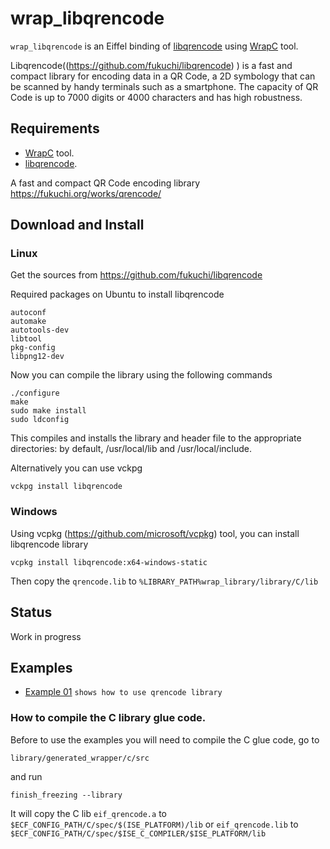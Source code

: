 # wrap_libqrencode
`wrap_libqrencode` is an Eiffel binding of [libqrencode](https://github.com/fukuchi/libqrencode) 
using [WrapC](https://github.com/eiffel-wrap-c/WrapC) tool.

Libqrencode((https://github.com/fukuchi/libqrencode) ) is a fast and compact library for encoding data in a QR Code, a 2D symbology that can be scanned by handy terminals such as a smartphone. The capacity of QR Code is up to 7000 digits or 4000 characters and has high robustness. 

## Requirements 


*  [WrapC](https://github.com/eiffel-wrap-c/WrapC) tool.
*  [libqrencode](https://github.com/fukuchi/libqrencode).

A fast and compact QR Code encoding library https://fukuchi.org/works/qrencode/

## Download and  Install

### Linux

Get the sources from https://github.com/fukuchi/libqrencode

Required packages on Ubuntu to install libqrencode

	autoconf
	automake
	autotools-dev
	libtool
	pkg-config
	libpng12-dev

Now you can compile the library using the following commands

	./configure
	make
	sudo make install
	sudo ldconfig

This compiles and installs the library and header file to the appropriate directories: by default, /usr/local/lib and /usr/local/include. 

Alternatively you can use vckpg 

	vckpg install libqrencode

### Windows
Using vcpkg (https://github.com/microsoft/vcpkg) tool, you can install libqrencode library

	vcpkg install libqrencode:x64-windows-static
	
Then copy the `qrencode.lib` to `%LIBRARY_PATH%wrap_library/library/C/lib`


## Status

Work in progress

## Examples
* [Example 01](./examples/01_example) 		`shows how to use qrencode library`

### How to compile the C library glue code.

Before to use the examples you will need to compile the C glue code, go to 

	library/generated_wrapper/c/src

and run

	finish_freezing --library

It will copy the C lib `eif_qrencode.a` to `$ECF_CONFIG_PATH/C/spec/$(ISE_PLATFORM)/lib` or `eif_qrencode.lib` to `$ECF_CONFIG_PATH/C/spec/$ISE_C_COMPILER/$ISE_PLATFORM/lib`

